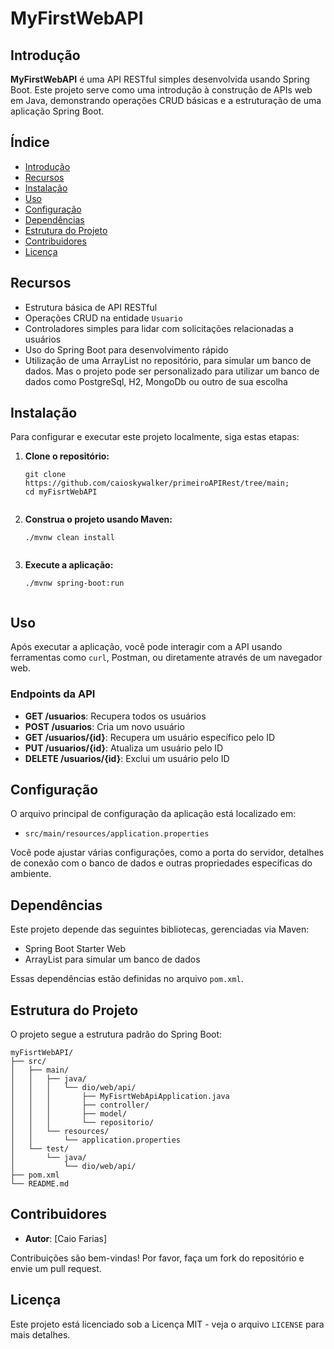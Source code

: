 <h1>MyFirstWebAPI</h1>

<h2>Introdução</h2>
<p><strong>MyFirstWebAPI</strong> é uma API RESTful simples desenvolvida usando Spring Boot. Este projeto serve como uma introdução à construção de APIs web em Java, demonstrando operações CRUD básicas e a estruturação de uma aplicação Spring Boot.</p>

<h2>Índice</h2>
<ul>
  <li><a href="#introducao">Introdução</a></li>
  <li><a href="#recursos">Recursos</a></li>
  <li><a href="#instalacao">Instalação</a></li>
  <li><a href="#uso">Uso</a></li>
  <li><a href="#configuracao">Configuração</a></li>
  <li><a href="#dependencias">Dependências</a></li>
  <li><a href="#estrutura-do-projeto">Estrutura do Projeto</a></li>
  <li><a href="#contribuidores">Contribuidores</a></li>
  <li><a href="#licenca">Licença</a></li>
</ul>

<h2 id="recursos">Recursos</h2>
<ul>
  <li>Estrutura básica de API RESTful</li>
  <li>Operações CRUD na entidade <code>Usuario</code></li>
  <li>Controladores simples para lidar com solicitações relacionadas a usuários</li>
  <li>Uso do Spring Boot para desenvolvimento rápido</li>
  <li>Utilização de uma ArrayList no repositório, para simular um banco de dados. Mas o projeto pode ser personalizado para utilizar um banco de dados como PostgreSql, H2, MongoDb ou outro de sua escolha</li>
</ul>

<h2 id="instalacao">Instalação</h2>
<p>Para configurar e executar este projeto localmente, siga estas etapas:</p>
<ol>
  <li><strong>Clone o repositório:</strong>
    <pre><code>git clone https://github.com/caioskywalker/primeiroAPIRest/tree/main;
cd myFisrtWebAPI
    </code></pre>
  </li>
  <li><strong>Construa o projeto usando Maven:</strong>
    <pre><code>./mvnw clean install
    </code></pre>
  </li>
  <li><strong>Execute a aplicação:</strong>
    <pre><code>./mvnw spring-boot:run
    </code></pre>
  </li>
</ol>

<h2 id="uso">Uso</h2>
<p>Após executar a aplicação, você pode interagir com a API usando ferramentas como <code>curl</code>, Postman, ou diretamente através de um navegador web.</p>

<h3>Endpoints da API</h3>
<ul>
  <li><strong>GET /usuarios</strong>: Recupera todos os usuários</li>
  <li><strong>POST /usuarios</strong>: Cria um novo usuário</li>
  <li><strong>GET /usuarios/{id}</strong>: Recupera um usuário específico pelo ID</li>
  <li><strong>PUT /usuarios/{id}</strong>: Atualiza um usuário pelo ID</li>
  <li><strong>DELETE /usuarios/{id}</strong>: Exclui um usuário pelo ID</li>
</ul>

<h2 id="configuracao">Configuração</h2>
<p>O arquivo principal de configuração da aplicação está localizado em:</p>
<ul>
  <li><code>src/main/resources/application.properties</code></li>
</ul>
<p>Você pode ajustar várias configurações, como a porta do servidor, detalhes de conexão com o banco de dados e outras propriedades específicas do ambiente.</p>

<h2 id="dependencias">Dependências</h2>
<p>Este projeto depende das seguintes bibliotecas, gerenciadas via Maven:</p>
<ul>
  <li>Spring Boot Starter Web</li>
  <li>ArrayList para simular um banco de dados</li>
</ul>
<p>Essas dependências estão definidas no arquivo <code>pom.xml</code>.</p>

<h2 id="estrutura-do-projeto">Estrutura do Projeto</h2>
<p>O projeto segue a estrutura padrão do Spring Boot:</p>
<pre><code>myFisrtWebAPI/
├── src/
│   ├── main/
│   │   ├── java/
│   │   │   └── dio/web/api/
│   │   │       ├── MyFisrtWebApiApplication.java
│   │   │       ├── controller/
│   │   │       ├── model/
│   │   │       └── repositorio/
│   │   └── resources/
│   │       └── application.properties
│   └── test/
│       └── java/
│           └── dio/web/api/
├── pom.xml
└── README.md
</code></pre>

<h2 id="contribuidores">Contribuidores</h2>
<ul>
  <li><strong>Autor</strong>: [Caio Farias]</li>
</ul>
<p>Contribuições são bem-vindas! Por favor, faça um fork do repositório e envie um pull request.</p>

<h2 id="licenca">Licença</h2>
<p>Este projeto está licenciado sob a Licença MIT - veja o arquivo <code>LICENSE</code> para mais detalhes.</p>
